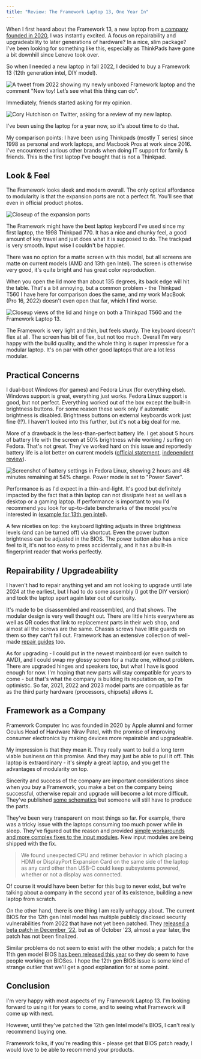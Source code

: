 ```yaml
---
title: "Review: The Framework Laptop 13, One Year In"
---
```


When I first heard about the Framework 13, a new laptop from [a company founded in 2020](https://frame.work), I was instantly excited. A focus on repairability and upgradeability to later generations of hardware? In a nice, slim package? I've been looking for something like this, especially as ThinkPads have gone a bit downhill since Lenovo took over.

So when I needed a new laptop in fall 2022, I decided to buy a Framework 13 (12th generation intel, DIY model).

![A tweet from 2022 showing my newly unboxed Framework laptop and the comment "New toy! Let’s see what this thing can do".](assets/framework-13-1-year/twitter-post.jpg)

Immediately, friends started asking for my opinion.

![Cory Hutchison on Twitter, asking for a review of my new laptop.](assets/framework-13-1-year/twitter-reply.png)

I've been using the laptop for a year now, so it's about time to do that.

My comparison points: I have been using Thinkpads (mostly T series) since 1998 as personal and work laptops, and Macbook Pros at work since 2016. I've encountered various other brands when doing IT support for family & friends. This is the first laptop I've bought that is not a Thinkpad.

## Look & Feel

The Framework looks sleek and modern overall. The only optical affordance to modularity is that the expansion ports are not a perfect fit. You'll see that even in official product photos.

![Closeup of the expansion ports](assets/framework-13-1-year/ports.jpeg)

The Framework might have the best laptop keyboard I've used since my first laptop, the 1998 Thinkpad 770. It has a nice and chunky feel, a good amount of key travel and just does what it is supposed to do. The trackpad is very smooth. Input wise I couldn't be happier.

There was no option for a matte screen with this model, but all screens are matte on current models (AMD and 13th gen Intel). The screen is otherwise very good, it's quite bright and has great color reproduction.

When you open the lid more than about 135 degrees, its back edge will hit the table. That's a bit annoying, but a common problem - the Thinkpad T560 I have here for comparison does the same, and my work MacBook (Pro 16, 2022) doesn't even open that far, which I find worse.

![Closeup views of the lid and hinge on both a Thinkpad T560 and the Framework Laptop 13.](assets/framework-13-1-year/lids.jpg)

The Framework is very light and thin, but feels sturdy. The keyboard doesn't flex at all. The screen has  bit of flex, but not too much. Overall I'm very happy with the build quality, and the whole thing is super impressive for a modular laptop. It's on par with other good laptops that are a lot less modular.

## Practical Concerns

I dual-boot Windows (for games) and Fedora Linux (for everything else). Windows support is great, everything just works. Fedora Linux support is good, but not perfect. Everything worked out of the box except the built-in brightness buttons. For some reason these work only if automatic brightness is disabled. Brightness buttons on external keyboards work just fine (!?). I haven't looked into this further, but it's not a big deal for me.

More of a drawback is the less-than-perfect battery life. I get about 5 hours of battery life with the screen at 50% brightness while working / surfing on Fedora. That's not great. They've worked hard on this issue and reportedly battery life is a lot better on current models ([official statement](https://frame.work/ca/en/blog/testing-the-battery-life-of-framework-laptop-13-13th-gen-intel-core), [independent review](https://www.tomshardware.com/reviews/framework-laptop-13-intel-2023)).

![Screenshot of battery settings in Fedora Linux, showing 2 hours and 48 minutes remaining at 54% charge. Power mode is set to "Power Saver".](assets/framework-13-1-year/battery-life.png)

Performance is as I'd expect in a thin-and-light. It's good but definitely impacted by the fact that a thin laptop can not dissipate heat as well as a desktop or a gaming laptop. If performance is important to you I'd recommend you look for up-to-date benchmarks of the model you're interested in ([example for 13th gen intel](https://www.pcgamer.com/framework-13-laptop-intel-core-i7-1370p-mainboard-review-benchmarks/)).

A few niceties on top: the keyboard lighting adjusts in three brightness levels (and can be turned off) via shortcut. Even the power button brightness can be adjusted in the BIOS. The power button also has a nice feel to it, it's not too easy to press accidentally, and it has a built-in fingerprint reader that works perfectly.

## Repairability / Upgradeability

I haven't had to repair anything yet and am not looking to upgrade until late 2024 at the earliest, but I had to do some assembly (I got the DIY version) and took the laptop apart again later out of curiosity. 

It's made to be disassembled and reassembled, and that shows. The modular design is very well thought out. There are little hints everywhere as well as QR codes that link to replacement parts in their web shop, and almost all the screws are the same. Chassis screws have little guards on them so they can't fall out. Framework has an extensive collection of well-made [repair guides](https://guides.frame.work/) too.

As for upgrading - I could put in the newest mainboard (or even switch to AMD), and I could swap my glossy screen for a matte one, without problem. There are upgraded hinges and speakers too, but what I have is good enough for now. I'm hoping that new parts will stay compatible for years to come - but that's what the company is building its reputation on, so I'm optimistic. So far, 2021, 2022 and 2023 model parts are compatible as far as the third party hardware (processors, chipsets) allows it.

## Framework as a Company

Framework Computer Inc was founded in 2020 by Apple alumni and former Oculus Head of Hardware Nirav Patel, with the promise of improving consumer electronics by making devices more repairable and upgradeable.

My impression is that they mean it. They really want to build a long term viable business on this promise. And they may just be able to pull it off. This laptop is extraordinary - it's simply a great laptop, and you get the advantages of modularity on top.

Sincerity and success of the company are important considerations since when you buy a Framework, you make a bet on the company being successful, otherwise repair and upgrade will become a lot more difficult. They've published [some schematics](https://github.com/FrameworkComputer/Framework-Laptop-13) but someone will still have to produce the parts.

They've been very transparent on most things so far. For example, there was a tricky issue with the laptops consuming too much power while in sleep. They've figured out the reason and provided [simple workarounds and more complex fixes to the input modules](https://frame.work/ca/en/blog/getting-ready-to-ship-13th-gen-and-announcing-power-saving-expansion-cards). New input modules are being shipped with the fix.

> We found unexpected CPU and retimer behavior in which placing a HDMI or DisplayPort Expansion Card on the same side of the laptop as any card other than USB-C could keep subsystems powered, whether or not a display was connected.

Of course it would have been better for this bug to never exist, but we're talking about a company in the second year of its existence, building a new laptop from scratch.

On the other hand, there is one thing I am really unhappy about. The current BIOS for the 12th gen Intel model has multiple publicly disclosed security vulnerabilities from 2022 that have not yet been patched. They [released a beta patch in December '22](https://community.frame.work/t/12th-gen-intel-core-bios-3-06-beta/25726), but as of October '23, almost a year later, the patch has not been finalized.

Similar problems do not seem to exist with the other models; a patch for the 11th gen model BIOS [has been released this year](https://community.frame.work/t/responded-11th-gen-intel-core-bios-3-17-release/25137) so they do seem to have people working on BIOSes. I hope the 12th gen BIOS issue is some kind of strange outlier that we'll get a good explanation for at some point.

## Conclusion

I'm very happy with most aspects of my Framework Laptop 13. I'm looking forward to using it for years to come, and to seeing what Framework will come up with next.

However, until they've patched the 12th gen Intel model's BIOS, I can't really recommend buying one.

Framework folks, if you're reading this - please get that BIOS patch ready, I would love to be able to recommend your products.
